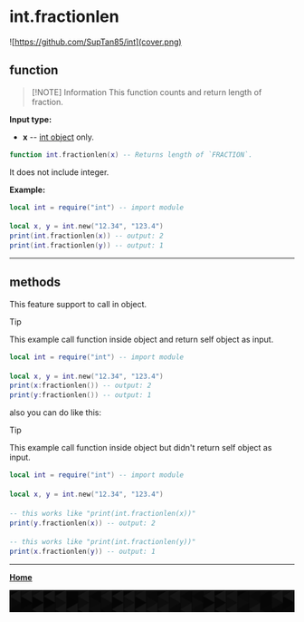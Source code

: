 # int.fractionlen

![https://github.com/SupTan85/int](cover.png)

## function

> [!NOTE] Information
This function counts and return length of fraction.

**Input type:**

- **x** -- [int object](../README.md#int-object) only.

```lua
function int.fractionlen(x) -- Returns length of `FRACTION`.
```

It does not include integer.

**Example:**

```lua
local int = require("int") -- import module

local x, y = int.new("12.34", "123.4")
print(int.fractionlen(x)) -- output: 2
print(int.fractionlen(y)) -- output: 1
```

---

## methods

This feature support to call in object.

> [!TIP]
This example call function inside object and return self object as input.

```lua
local int = require("int") -- import module

local x, y = int.new("12.34", "123.4")
print(x:fractionlen()) -- output: 2
print(y:fractionlen()) -- output: 1
```

also you can do like this:

> [!TIP]
This example call function inside object but didn't return self object as input.

```lua
local int = require("int") -- import module

local x, y = int.new("12.34", "123.4")

-- this works like "print(int.fractionlen(x))"
print(y.fractionlen(x)) -- output: 2

-- this works like "print(int.fractionlen(y))"
print(x.fractionlen(y)) -- output: 1
```

---

[**Home**](../README.md#function--methods)

![end](image-d.png)
